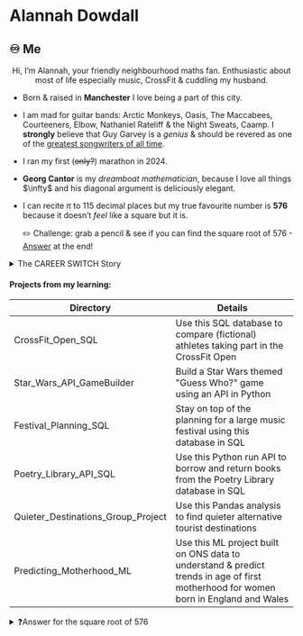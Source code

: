 <p align="center">
	
# Alannah Dowdall

</p>


## ♾️ Me 
<p align="center">
Hi, I’m Alannah, your friendly neighbourhood maths fan. 
 Enthusiastic about most of life especially music, CrossFit & cuddling my husband. 
</p>

	
- Born & raised in __Manchester__ I love being a part of this city. 
- I am mad for guitar bands: Arctic Monkeys, Oasis, The Maccabees, Courteeners, Elbow, Nathaniel Rateliff & the Night Sweats, Caamp. I __strongly__ believe that Guy Garvey is a _genius_ & should be revered as one of the <ins>greatest songwriters of all time</ins>. 
- I ran my first (~~only?~~) marathon in 2024.
-  __Georg Cantor__ is my _dreamboat mathematician_, because I love all things $\infty\$ and his diagonal argument is deliciously elegant.
- I can recite $\pi$ to 115 decimal places but my true favourite number is __576__ because it doesn’t _feel_ like a square but it is.

   ✏️ Challenge: grab a pencil & see if you can find the square root of 576 - [Answer](https://github.com/Cowley-Codes/Cowley-Codes/tree/main#:~:text=❓,-Answer%20for%20the) at the end!


<details>

<summary> The CAREER SWITCH Story </summary>

<br/>

As a maths teacher I have had tremendous fun trying to show teenagers the beauty and power of mathematics. 

Having climbed the education ladder as far as I’d like, I felt a window of opportunity to become a student again; to stretch myself, rather than my classes, to see what I can achieve.

On the recommendation of a Data Scientist friend, I tried the CFG kickstarter in SQL and I was hooked. 

Just over a year later, here I am on the path to becoming a Data Engineer at a company where I will have a truly positive impact on society - I couldn’t be more thrilled. __Thank you CFG!__

Our lord and saviour Dolly Parton teaches us...
> Find out who you are and do it on purpose.

Well Dolly, I am **_doing my best!_**
 
</details>

#### Projects from my learning: ####

| Directory          | Details |
| ------------- | ------------- |
| CrossFit_Open_SQL   | Use this SQL database to compare (fictional) athletes taking part in the CrossFit Open |
| Star_Wars_API_GameBuilder      | Build a Star Wars themed "Guess Who?" game using an API in Python |
| Festival_Planning_SQL      | Stay on top of the planning for a large music festival using this database in SQL  |
| Poetry_Library_API_SQL      | Use this Python run API to borrow and return books from the Poetry Library database in SQL |
| Quieter_Destinations_Group_Project      | Use this Pandas analysis to find quieter alternative tourist destinations |
| Predicting_Motherhood_ML | Use this ML project built on ONS data to understand & predict trends in age of first motherhood for women born in England and Wales |



<details>
	
 <summary>
❓Answer for the square root of 576
 </summary>

<br/>

$576=24^2$, hence $\sqrt{576}=24$

A neat way to discover this is by prime factorising $576$ into $576=2^{6} \times 3^{2}$ and sharing into two matching groups of $2^{3} \times 3^{1}$

You can run my square and square root Python code to find more square numbers.

</details>
